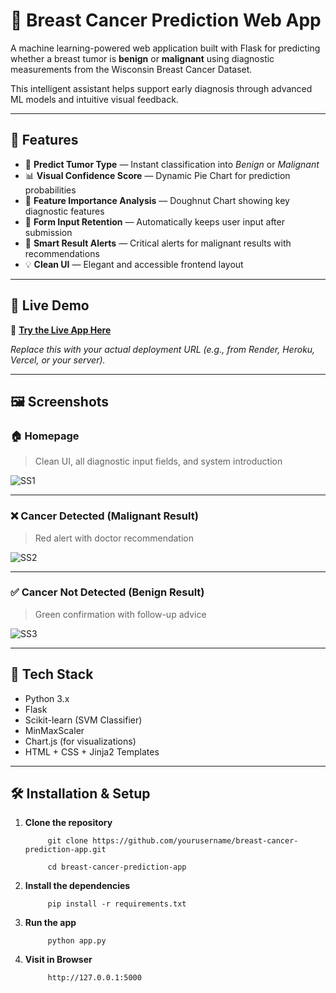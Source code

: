 # 🧬 Breast Cancer Prediction Web App

A machine learning-powered web application built with Flask for predicting whether a breast tumor is **benign** or **malignant** using diagnostic measurements from the Wisconsin Breast Cancer Dataset. 

This intelligent assistant helps support early diagnosis through advanced ML models and intuitive visual feedback.

---

## 🚀 Features

- 🔮 **Predict Tumor Type** — Instant classification into *Benign* or *Malignant*
- 📊 **Visual Confidence Score** — Dynamic Pie Chart for prediction probabilities
- 🧠 **Feature Importance Analysis** — Doughnut Chart showing key diagnostic features
- 🔁 **Form Input Retention** — Automatically keeps user input after submission
- 💬 **Smart Result Alerts** — Critical alerts for malignant results with recommendations
- 💡 **Clean UI** — Elegant and accessible frontend layout

---

## 🚀 Live Demo

🔗 **[Try the Live App Here](https://breastcare-ai.onrender.com)**  

_Replace this with your actual deployment URL (e.g., from Render, Heroku, Vercel, or your server)._

---

## 🖼 Screenshots

### 🏠 Homepage  
> Clean UI, all diagnostic input fields, and system introduction

![SS1](https://github.com/user-attachments/assets/86fffe53-7424-47aa-bbc4-35435c921724)

---

### ❌ Cancer Detected (Malignant Result)  
> Red alert with doctor recommendation

![SS2](https://github.com/user-attachments/assets/49ab0ab7-c612-4259-b257-d62d66391d71)

---

### ✅ Cancer Not Detected (Benign Result)  
> Green confirmation with follow-up advice

![SS3](https://github.com/user-attachments/assets/a3dfd05c-9643-405b-804e-5a40358cb9c2)

---

## 🧰 Tech Stack

- Python 3.x
- Flask
- Scikit-learn (SVM Classifier)
- MinMaxScaler
- Chart.js (for visualizations)
- HTML + CSS + Jinja2 Templates

---

## 🛠 Installation & Setup

1. **Clone the repository**

            git clone https://github.com/yourusername/breast-cancer-prediction-app.git
            
            cd breast-cancer-prediction-app

   
3. **Install the dependencies**

            pip install -r requirements.txt


4. **Run the app**

            python app.py


5. **Visit in Browser**

            http://127.0.0.1:5000
